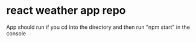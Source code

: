# react weather app repo
 
App should run if you cd into the directory and then run "npm start" in the console